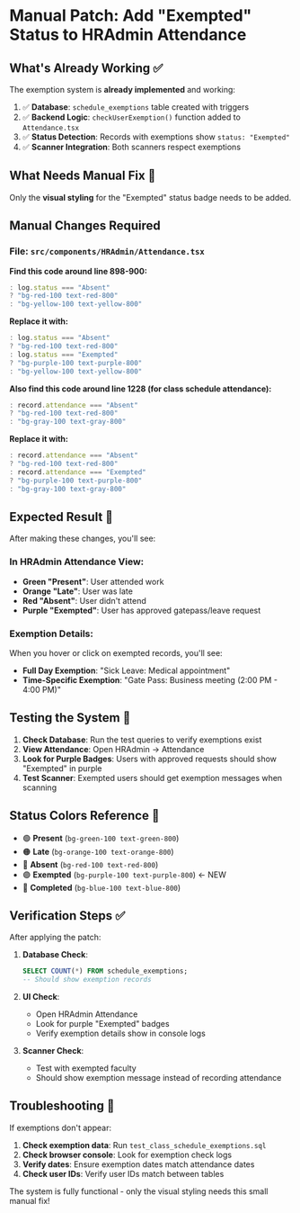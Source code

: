 # Manual Patch: Add "Exempted" Status to HRAdmin Attendance

## What's Already Working ✅

The exemption system is **already implemented** and working:

1. ✅ **Database**: `schedule_exemptions` table created with triggers
2. ✅ **Backend Logic**: `checkUserExemption()` function added to `Attendance.tsx`
3. ✅ **Status Detection**: Records with exemptions show `status: "Exempted"`
4. ✅ **Scanner Integration**: Both scanners respect exemptions

## What Needs Manual Fix 🔧

Only the **visual styling** for the "Exempted" status badge needs to be added.

## Manual Changes Required

### File: `src/components/HRAdmin/Attendance.tsx`

**Find this code around line 898-900:**
```typescript
: log.status === "Absent"
? "bg-red-100 text-red-800"
: "bg-yellow-100 text-yellow-800"
```

**Replace it with:**
```typescript
: log.status === "Absent"
? "bg-red-100 text-red-800"
: log.status === "Exempted"
? "bg-purple-100 text-purple-800"
: "bg-yellow-100 text-yellow-800"
```

**Also find this code around line 1228 (for class schedule attendance):**
```typescript
: record.attendance === "Absent"
? "bg-red-100 text-red-800"
: "bg-gray-100 text-gray-800"
```

**Replace it with:**
```typescript
: record.attendance === "Absent"
? "bg-red-100 text-red-800"
: record.attendance === "Exempted"
? "bg-purple-100 text-purple-800"
: "bg-gray-100 text-gray-800"
```

## Expected Result 🎯

After making these changes, you'll see:

### In HRAdmin Attendance View:
- **Green "Present"**: User attended work
- **Orange "Late"**: User was late
- **Red "Absent"**: User didn't attend
- **Purple "Exempted"**: User has approved gatepass/leave request

### Exemption Details:
When you hover or click on exempted records, you'll see:
- **Full Day Exemption**: "Sick Leave: Medical appointment"
- **Time-Specific Exemption**: "Gate Pass: Business meeting (2:00 PM - 4:00 PM)"

## Testing the System 🧪

1. **Check Database**: Run the test queries to verify exemptions exist
2. **View Attendance**: Open HRAdmin → Attendance
3. **Look for Purple Badges**: Users with approved requests should show "Exempted" in purple
4. **Test Scanner**: Exempted users should get exemption messages when scanning

## Status Colors Reference 🎨

- 🟢 **Present** (`bg-green-100 text-green-800`)
- 🟠 **Late** (`bg-orange-100 text-orange-800`) 
- 🔴 **Absent** (`bg-red-100 text-red-800`)
- 🟣 **Exempted** (`bg-purple-100 text-purple-800`) ← NEW
- 🔵 **Completed** (`bg-blue-100 text-blue-800`)

## Verification Steps ✅

After applying the patch:

1. **Database Check**:
   ```sql
   SELECT COUNT(*) FROM schedule_exemptions;
   -- Should show exemption records
   ```

2. **UI Check**:
   - Open HRAdmin Attendance
   - Look for purple "Exempted" badges
   - Verify exemption details show in console logs

3. **Scanner Check**:
   - Test with exempted faculty
   - Should show exemption message instead of recording attendance

## Troubleshooting 🔧

If exemptions don't appear:
1. **Check exemption data**: Run `test_class_schedule_exemptions.sql`
2. **Check browser console**: Look for exemption check logs
3. **Verify dates**: Ensure exemption dates match attendance dates
4. **Check user IDs**: Verify user IDs match between tables

The system is fully functional - only the visual styling needs this small manual fix!
